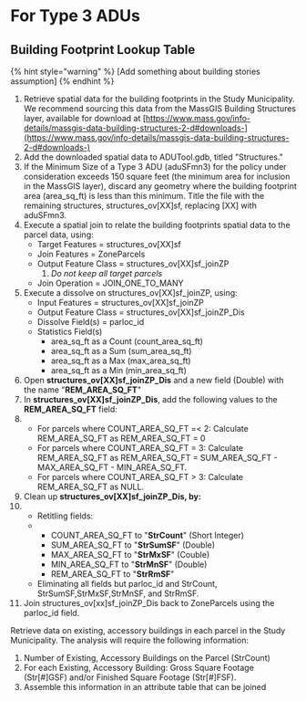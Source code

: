 # For Type 3 ADUs

## Building Footprint Lookup Table

{% hint style="warning" %}
\[Add something about building stories assumption]
{% endhint %}

1. Retrieve spatial data for the building footprints in the Study Municipality. We recommend sourcing this data from the MassGIS Building Structures layer, available for download at [https://www.mass.gov/info-details/massgis-data-building-structures-2-d#downloads-](https://www.mass.gov/info-details/massgis-data-building-structures-2-d#downloads-)
2. Add the downloaded spatial data to ADUTool.gdb, titled "Structures."
3. If the Minimum Size of a Type 3 ADU (aduSFmn3) for the policy under consideration exceeds 150 square feet (the minimum area for inclusion in the MassGIS layer), discard any geometry where the building footprint area (area\_sq\_ft) is less than this minimum. Title the file with the remaining structures, structures\_ov\[XX]sf, replacing \[XX] with aduSFmn3.
4. Execute a spatial join to relate the building footprints spatial data to the parcel data, using:
   * Target Features = structures\_ov\[XX]sf
   * Join Features = ZoneParcels
   * Output Feature Class = structures\_ov\[XX]sf\_joinZP
     1. _Do not keep all target parcels_
   * Join Operation = JOIN\_ONE\_TO\_MANY
5. Execute a dissolve on structures\_ov\[XX]sf\_joinZP, using:
   * Input Features = structures\_ov\[XX]sf\_joinZP
   * Output Feature Class = structures\_ov\[XX]sf\_joinZP\_Dis
   * Dissolve Field(s) = parloc\_id
   * Statistics Field(s)
     * area\_sq\_ft as a Count (count\_area\_sq\_ft)
     * area\_sq\_ft as a Sum (sum\_area\_sq\_ft)
     * area\_sq\_ft as a Max (max\_area\_sq\_ft)
     * area\_sq\_ft as a Min (min\_area\_sq\_ft)
6. Open **structures\_ov\[XX]sf\_joinZP\_Dis** and a new field (Double) with the name "**REM\_AREA\_SQ\_FT**"
7. In **structures\_ov\[XX]sf\_joinZP\_Dis**, add the following values to the **REM\_AREA\_SQ\_FT** field:
8.
   * For parcels where COUNT\_AREA\_SQ\_FT =< 2: Calculate REM\_AREA\_SQ\_FT as REM\_AREA\_SQ\_FT = 0
   * For parcels where COUNT\_AREA\_SQ\_FT = 3: Calculate REM\_AREA\_SQ\_FT as REM\_AREA\_SQ\_FT = SUM\_AREA\_SQ\_FT - MAX\_AREA\_SQ\_FT - MIN\_AREA\_SQ\_FT.
   * For parcels where COUNT\_AREA\_SQ\_FT > 3: Calculate REM\_AREA\_SQ\_FT as NULL.
9. Clean up **structures\_ov\[XX]sf\_joinZP\_Dis, by:**
10.
    * Retitling fields:
    *
      * COUNT\_AREA\_SQ\_FT to "**StrCount**" (Short Integer)
      * SUM\_AREA\_SQ\_FT to "**StrSumSF**" (Double)
      * MAX\_AREA\_SQ\_FT to "**StrMxSF**" (Couble)
      * MIN\_AREA\_SQ\_FT to "**StrMnSF**" (Double)
      * REM\_AREA\_SQ\_FT to "**StrRmSF**"
    * Eliminating all fields but parloc\_id and StrCount, StrSumSF,StrMxSF,StrMnSF, and StrRmSF.
11. Join structures\_ov\[xx]sf\_joinZP\_Dis back to ZoneParcels using the parloc\_id field.





Retrieve data on existing, accessory buildings in each parcel in the Study Municipality. The analysis will require the following information:

1. Number of Existing, Accessory Buildings on the Parcel (StrCount)
2. For each Existing, Accessory Building: Gross Square Footage (Str\[#]GSF) and/or Finished Square Footage (Str\[#]FSF).
3. Assemble this information in an attribute table that can be joined&#x20;
